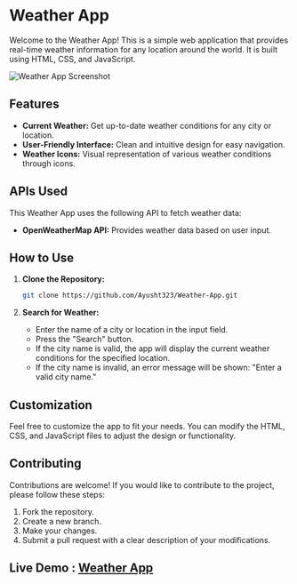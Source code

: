 # Weather App

Welcome to the Weather App! This is a simple web application that provides real-time weather information for any location around the world. It is built using HTML, CSS, and JavaScript.

![Weather App Screenshot](https://github.com/user-attachments/assets/6eea3c39-76f6-4e1c-9b74-f25a63462dcb)

## Features

- **Current Weather:** Get up-to-date weather conditions for any city or location.
- **User-Friendly Interface:** Clean and intuitive design for easy navigation.
- **Weather Icons:** Visual representation of various weather conditions through icons.

## APIs Used

This Weather App uses the following API to fetch weather data:

- **OpenWeatherMap API:** Provides weather data based on user input.

## How to Use

1. **Clone the Repository:**
   ```bash
   git clone https://github.com/Ayusht323/Weather-App.git
   ```

2. **Search for Weather:**
   - Enter the name of a city or location in the input field.
   - Press the "Search" button.
   - If the city name is valid, the app will display the current weather conditions for the specified location.
   - If the city name is invalid, an error message will be shown: "Enter a valid city name."

## Customization

Feel free to customize the app to fit your needs. You can modify the HTML, CSS, and JavaScript files to adjust the design or functionality.

## Contributing

Contributions are welcome! If you would like to contribute to the project, please follow these steps:

1. Fork the repository.
2. Create a new branch.
3. Make your changes.
4. Submit a pull request with a clear description of your modifications.
 
## Live Demo : [Weather App](https://ayusht323.github.io/Weather-App/)
